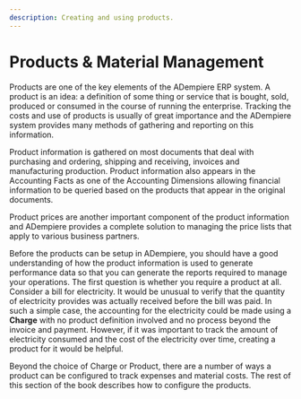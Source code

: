 ```yaml
---
description: Creating and using products.
---
```


# Products & Material Management

Products are one of the key elements of the ADempiere ERP system.  A product is an idea: a definition of some thing or service that is bought, sold, produced or consumed in the course of running the enterprise.  Tracking the costs and use of products is usually of great importance and the ADempiere system provides many methods of gathering and reporting on this information.

Product information is gathered on most documents that deal with purchasing and ordering, shipping and receiving, invoices and manufacturing production. Product information also appears in the Accounting Facts as one of the Accounting Dimensions allowing financial information to be queried based on the products that appear in the original documents.

Product prices are another important component of the product information and ADempiere provides a complete solution to managing the price lists that apply to various business partners.

Before the products can be setup in ADempiere, you should have a  good understanding of how the product information is used to generate performance data so that you can generate the reports required to manage your operations. The first question is whether you require a product at all.  Consider a bill for electricity.  It would be unusual to verify that the quantity of electricity provides was actually received before the bill was paid. In such a simple case, the accounting for the electricity could be made using a **Charge** with no product definition involved and no process beyond the invoice and payment. However, if it was important to track the amount of electricity consumed and the cost of the electricity over time, creating a product for it would be helpful.

Beyond the choice of Charge or Product, there are a number of ways a product can be configured to track expenses and material costs.  The rest of this section of the book describes how to configure the products.




